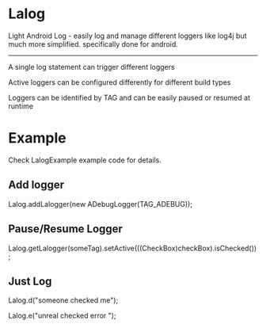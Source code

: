 Lalog
=====

Light Android Log - easily log and manage different loggers like log4j but much more simplified. specifically done for android.

_____

A single log statement can trigger different loggers

Active loggers can be configured differently for different build types

Loggers can be identified by TAG and can be easily paused or resumed at runtime

Example
========

Check LalogExample example code for details.

Add logger
----
  Lalog.addLalogger(new ADebugLogger(TAG_ADEBUG));
  
Pause/Resume Logger
----
  Lalog.getLalogger(someTag).setActive(((CheckBox)checkBox).isChecked());

Just Log
----
  Lalog.d("someone checked me");
  
  Lalog.e("unreal checked error ");
